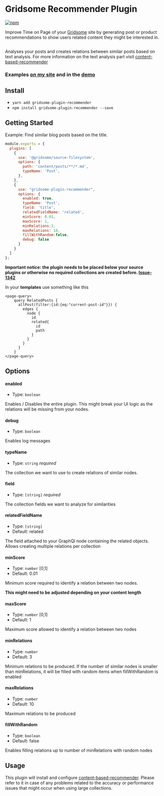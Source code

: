 #  Gridsome Recommender Plugin

[![npm](https://img.shields.io/npm/v/gridsome-plugin-recommender.svg)](https://www.npmjs.com/package/gridsome-plugin-recommender)

Improve Time on Page of your [Gridsome](https://gridsome.org/) site by generating post or product recommendations to show users
related content they might be interested in.

 
## 
Analyses your posts and creates relations between similar posts based on text analysis. For more information on the text analysis part visit [content-based-recommender](https://github.com/stanleyfok/content-based-recommender)
 
 
### Examples [on my site](https://www.overflowed.dev) and in the [demo](https://mklueh.github.io/gridsome-plugin-recommender/)



## Install

- `yarn add gridsome-plugin-recommender`
- `npm install gridsome-plugin-recommender --save`

## Getting Started

Example: Find similar blog posts based on the title.

```js
module.exports = {
  plugins: [
    {
      use: '@gridsome/source-filesystem',
      options: {
        path: 'content/posts/**/*.md',
        typeName: 'Post',
      },
    },
    {
      use: "gridsome-plugin-recommender",
      options: {
        enabled: true,
        typeName: 'Post',
        field: 'title',
        relatedFieldName: 'related',
        minScore: 0.01,
        maxScore: 1,
        minRelations:3,
        maxRelations: 10,
        fillWithRandom:false,
        debug: false
      }
    }
  ]
};
```

**Important notice: the plugin needs to be placed below your source plugins or otherwise no required collections are created before. 
[Issue-1342](https://github.com/gridsome/gridsome/issues/1342)**


In your **templates** use something like this

```
<page-query>
    query RelatedPosts {
      allPost(filter:{id:{eq:"current-post-id"}}) {
        edges {
          node {
            id
            related{
              id
              path
            }
          }
        }
      }
    }
</page-query>
```




## Options

#### enabled

- Type: `boolean`

Enables / Disables the entire plugin. This might break your UI logic as the relations will be missing from
your nodes.

#### debug

- Type: `boolean`

Enables log messages

#### typeName

- Type: `string` _required_

The collection we want to use to create relations of similar nodes.

#### field

- Type: `[string]` _required_

The collection fields we want to analyze for similarities


#### relatedFieldName

- Type: `[string]`
- Default: related

The field attached to your GraphQl node containing the related objects.
Allows creating multiple relations per collection

#### minScore

- Type: `number` [0,1]
- Default: 0.01

Minimum score required to identify a relation between two nodes.

**This might need to be adjusted depending on your content length**


#### maxScore

- Type: `number` [0,1]
- Default: 1

Maximum score allowed to identify a relation between two nodes

#### minRelations

- Type: `number`
- Default: 3

Minimum relations to be produced. If the number of similar nodes is smaller than minRelations,
it will be filled with random items when fillWithRandom is enabled

#### maxRelations

- Type: `number`
- Default: 10

Maximum relations to be produced


#### fillWithRandom

- Type: `boolean`
- Default: false

Enables filling relations up to number of minRelations with random nodes

## Usage

This plugin will install and configure [content-based-recommender](https://github.com/stanleyfok/content-based-recommender).
Please refer to it in case of any problems related to the accuracy or performance issues that might occur when using
large collections. 

